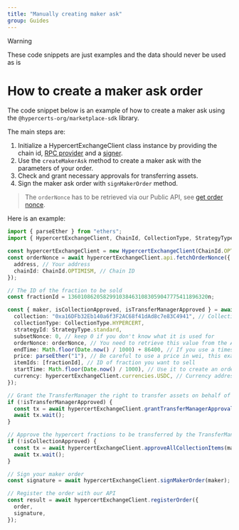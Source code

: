 ```yaml
---
title: "Manually creating maker ask"
group: Guides
---
```


> [!WARNING]
>
> These code snippets are just examples and the data should never be used as is

# How to create a maker ask order

The code snippet below is an example of how to create a maker ask using the `@hypercerts-org/marketplace-sdk` library.

The main steps are:

1. Initialize a HypercertExchangeClient class instance by providing the chain id, [RPC provider](https://docs.ethers.io/v6/api/providers/) and a [signer](https://docs.ethers.org/v6/api/providers/#Signer).
2. Use the `createMakerAsk` method to create a maker ask with the parameters of your order.
3. Check and grant necessary approvals for transferring assets.
4. Sign the maker ask order with `signMakerOrder` method.

> The `orderNonce` has to be retrieved via our Public API, see [get order nonce](https://api.hypercerts.org/spec/#/Marketplace/UpdateOrderNonce).

Here is an example:

```ts
import { parseEther } from "ethers";
import { HypercertExchangeClient, ChainId, CollectionType, StrategyType } from "@hypercerts-org/marketplace-sdk";

const hypercertExchangeClient = new HypercertExchangeClient(ChainId.OPTIMISM, provider, signer);
const orderNonce = await hypercertExchangeClient.api.fetchOrderNonce({
  address, // Your address
  chainId: ChainId.OPTIMISM, // Chain ID
});

// The ID of the fraction to be sold
const fractionId = 13601086205829910384631083059047775411896320n;

const { maker, isCollectionApproved, isTransferManagerApproved } = await hypercertExchangeClient.createMakerAsk({
  collection: "0xa16DFb32Eb140a6f3F2AC68f41dAd8c7e83C4941", // Collection address, in this case the hypercert minter address
  collectionType: CollectionType.HYPERCERT,
  strategyId: StrategyType.standard,
  subsetNonce: 0, // keep 0 if you don't know what it is used for
  orderNonce: orderNonce, // You need to retrieve this value from the API
  endTime: Math.floor(Date.now() / 1000) + 86400, // If you use a timestamp in ms, the function will revert
  price: parseEther("1"), // Be careful to use a price in wei, this example is for 1 ETH
  itemIds: [fractionId], // ID of fraction you want to sell
  startTime: Math.floor(Date.now() / 1000), // Use it to create an order that will be valid in the future (Optional, Default to now)
  currency: hypercertExchangeClient.currencies.USDC, // Currency address (0x0 for ETH)
});

// Grant the TransferManager the right to transfer assets on behalf of the Hypercert Exchange Protocol
if (!isTransferManagerApproved) {
  const tx = await hypercertExchangeClient.grantTransferManagerApproval().call();
  await tx.wait();
}

// Approve the hypercert fractions to be transferred by the TransferManager
if (!isCollectionApproved) {
  const tx = await hypercertExchangeClient.approveAllCollectionItems(maker.collection);
  await tx.wait();
}

// Sign your maker order
const signature = await hypercertExchangeClient.signMakerOrder(maker);

// Register the order with our API
const result = await hypercertExchangeClient.registerOrder({
  order,
  signature,
});
```
